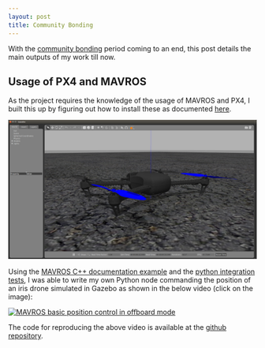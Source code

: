 ```yaml
---
layout: post
title: Community Bonding
---
```


With the [community bonding](googlesummerofcode.blogspot.com/2007/04/so-what-is-this-community-bonding-all.html) period coming to an end, this post details the main outputs of my work till now.

## Usage of PX4 and MAVROS

As the project requires the knowledge of the usage of MAVROS and PX4, I built this up by figuring out how to install these as documented [here](../2019-05-28-installation_things_2/).

![Gazebo Screenshot](../img/gazebo_iris_close_up.png)

Using the [MAVROS C++ documentation example](http://dev.px4.io/en/ros/mavros_offboard.html) and the [python integration tests](http://dev.px4.io/en/ros/mavros_offboard.html), I was able to write my own Python node commanding the position of an iris drone simulated in Gazebo as shown in the below video (click on the image):

[![MAVROS basic position control in offboard mode](http://img.youtube.com/vi/BLH0iyANl1I/0.jpg)](http://www.youtube.com/watch?v=BLH0iyANl1I)

The code for reproducing the above video is available at the [github repository](https://github.com/TheRoboticsClub/colab-gsoc2019-Nikhil_Khedekar/blob/master/catkin_ws/src/drone_exercises/src/offb_position_control.py).